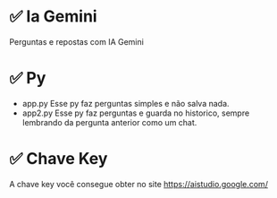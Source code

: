 # ✅ Ia Gemini
Perguntas e repostas com IA Gemini

# ✅ Py
- app.py
Esse py faz perguntas simples e não salva nada.
- app2.py
Esse py faz perguntas e guarda no historico, sempre lembrando da pergunta anterior como um chat.

# ✅ Chave Key
A chave key você consegue obter no site https://aistudio.google.com/
